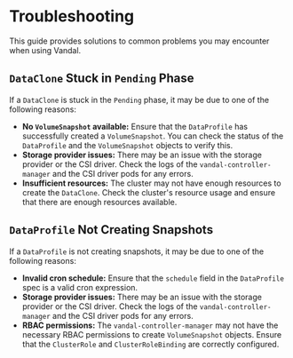 # Troubleshooting

This guide provides solutions to common problems you may encounter when using Vandal.

## `DataClone` Stuck in `Pending` Phase

If a `DataClone` is stuck in the `Pending` phase, it may be due to one of the following reasons:

-   **No `VolumeSnapshot` available:** Ensure that the `DataProfile` has successfully created a `VolumeSnapshot`. You can check the status of the `DataProfile` and the `VolumeSnapshot` objects to verify this.
-   **Storage provider issues:** There may be an issue with the storage provider or the CSI driver. Check the logs of the `vandal-controller-manager` and the CSI driver pods for any errors.
-   **Insufficient resources:** The cluster may not have enough resources to create the `DataClone`. Check the cluster's resource usage and ensure that there are enough resources available.

## `DataProfile` Not Creating Snapshots

If a `DataProfile` is not creating snapshots, it may be due to one of the following reasons:

-   **Invalid cron schedule:** Ensure that the `schedule` field in the `DataProfile` spec is a valid cron expression.
-   **Storage provider issues:** There may be an issue with the storage provider or the CSI driver. Check the logs of the `vandal-controller-manager` and the CSI driver pods for any errors.
-   **RBAC permissions:** The `vandal-controller-manager` may not have the necessary RBAC permissions to create `VolumeSnapshot` objects. Ensure that the `ClusterRole` and `ClusterRoleBinding` are correctly configured.
